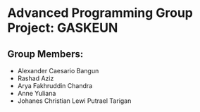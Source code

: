 # Advanced Programming Group Project: GASKEUN

## Group Members:
  - Alexander Caesario Bangun
  - Rashad Aziz
  - Arya Fakhruddin Chandra
  - Anne Yuliana
  - Johanes Christian Lewi Putrael Tarigan
